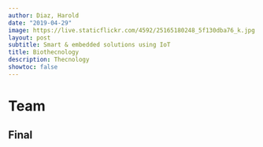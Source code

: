 ```yaml
---
author: Diaz, Harold
date: "2019-04-29"
image: https://live.staticflickr.com/4592/25165180248_5f130dba76_k.jpg
layout: post
subtitle: Smart & embedded solutions using IoT
title: Biothecnology
description: Thecnology
showtoc: false
---
```



# Team

## Final




